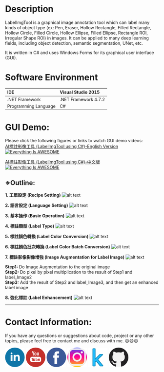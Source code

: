 # Description
LabelImgTool is a graphical image annotation tool which can label many kinds of object type (ex: Pen, Eraser, Hollow Rectangle, Filled Rectangle, Hollow Circle, Filled Circle, Hollow Ellipse, Filled Ellipse, Rectangle ROI, Irregular Shape ROI) in images. It can be applied to many deep learning fields, including object detection, semantic segmentation, UNet, etc.

It is written in C# and uses Windows Forms for its graphical user interface (GUI).

# Software Environment
| IDE                         | Visual Studio 2015       |
| :-------------------------- | :----------------------- |
| .NET Framework              | .NET Framework 4.7.2     |
| Programming Language        | C#                       |

# GUI Demo:

Please click the following figures or links to watch GUI demo videos:  
[AI標註影像工具 (LabelImgTool using C#)-English Version](https://youtu.be/mpQwIr4hJY4)  
[![Everything Is AWESOME](http://img.youtube.com/vi/mpQwIr4hJY4/sddefault.jpg)](https://youtu.be/mpQwIr4hJY4)  

[AI標註影像工具 (LabelImgTool using C#)-中文版](https://youtu.be/I1Y9xXxpHi8)  
[![Everything Is AWESOME](http://img.youtube.com/vi/I1Y9xXxpHi8/sddefault.jpg)](https://youtu.be/I1Y9xXxpHi8)  

## ※Outline:   
**1. 工單設定 (Recipe Setting)**
![alt text](https://github.com/JeffWang0325/LabelImgTool/blob/master/README%20Image/1.%20%E5%B7%A5%E5%96%AE%E8%A8%AD%E5%AE%9A%20(Recipe%20Setting).jpg "Logo Title Text 1")

**2. 語言設定 (Language Setting)**
![alt text](https://github.com/JeffWang0325/LabelImgTool/blob/master/README%20Image/2.%20%E8%AA%9E%E8%A8%80%E8%A8%AD%E5%AE%9A%20(Language%20Setting).jpg "Logo Title Text 1")

**3. 基本操作 (Basic Operation)**
![alt text](https://github.com/JeffWang0325/LabelImgTool/blob/master/README%20Image/3.%20%E5%9F%BA%E6%9C%AC%E6%93%8D%E4%BD%9C%20(Basic%20Operation).jpg "Logo Title Text 1")

**4. 標註類型 (Label Type)**
![alt text](https://github.com/JeffWang0325/LabelImgTool/blob/master/README%20Image/4.%20%E6%A8%99%E8%A8%BB%E9%A1%9E%E5%9E%8B%20(Label%20Type).jpg "Logo Title Text 1")

**5. 標註顏色轉換 (Label Color Conversion)**
![alt text](https://github.com/JeffWang0325/LabelImgTool/blob/master/README%20Image/5.%20%E6%A8%99%E8%A8%BB%E9%A1%8F%E8%89%B2%E8%BD%89%E6%8F%9B%20(Label%20Color%20Conversion).jpg "Logo Title Text 1")

**6. 標註顏色批次轉換 (Label Color Batch Conversion)**
![alt text](https://github.com/JeffWang0325/LabelImgTool/blob/master/README%20Image/6.%20%E6%A8%99%E8%A8%BB%E9%A1%8F%E8%89%B2%E6%89%B9%E6%AC%A1%E8%BD%89%E6%8F%9B%20(Label%20Color%20Batch%20Conversion).jpg "Logo Title Text 1")

**7. 標註影像影像增強 (Image Augmentation for Label Image)**
![alt text](https://github.com/JeffWang0325/LabelImgTool/blob/master/README%20Image/7.%20%E6%A8%99%E8%A8%BB%E5%BD%B1%E5%83%8F%E5%BD%B1%E5%83%8F%E5%A2%9E%E5%BC%B7%20(Image%20Augmentation%20for%20Label%20Image).jpg "Logo Title Text 1")

**Step1:** Do Image Augmentation to the original image  
**Step2:** Do pixel by pixel multiplication to the result of Step1 and label_Image2  
**Step3:** Add the result of Step2 and label_Image3, and then get an enhanced label image

**8. 強化標註 (Label Enhancement)**
![alt text](https://github.com/JeffWang0325/LabelImgTool/blob/master/README%20Image/8.%20%E5%BC%B7%E5%8C%96%E6%A8%99%E8%A8%BB%20(Label%20Enhancement).jpg "Logo Title Text 1")

---
# Contact Information:
If you have any questions or suggestions about code, project or any other topics, please feel free to contact me and discuss with me. 😄😄😄

<a href="https://www.linkedin.com/in/tzu-wei-wang-a09707157" target="_blank"><img src="https://github.com/JeffWang0325/JeffWang0325/blob/master/Icon%20Image/linkedin_64.png" width="64"></a>
<a href="https://www.youtube.com/channel/UC9nOeQSWp0PQJPtUaZYwQBQ" target="_blank"><img src="https://github.com/JeffWang0325/JeffWang0325/blob/master/Icon%20Image/youtube_64.png" width="64"></a>
<a href="https://www.facebook.com/tzuwei.wang.33/" target="_blank"><img src="https://github.com/JeffWang0325/JeffWang0325/blob/master/Icon%20Image/facebook_64.png" width="64"></a>
<a href="https://www.instagram.com/tzuweiw/" target="_blank"><img src="https://github.com/JeffWang0325/JeffWang0325/blob/master/Icon%20Image/instagram_64.png" width="64"></a>
<a href="https://www.kaggle.com/tzuweiwang" target="_blank"><img src="https://github.com/JeffWang0325/JeffWang0325/blob/master/Icon%20Image/kaggle_64.png" width="64"></a>
<a href="https://github.com/JeffWang0325" target="_blank"><img src="https://github.com/JeffWang0325/JeffWang0325/blob/master/Icon%20Image/github_64.png" width="64"></a>
